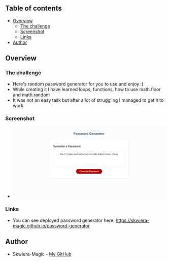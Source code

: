 ## Table of contents

- [Overview](#overview)
  - [The challenge](#the-challenge)
  - [Screenshot](#screenshot)
  - [Links](#links)
- [Author](#author)

## Overview

### The challenge

* Here's random password generator for you to use and enjoy :)
* While creating it I have learned loops, functions, how to use math.floor and math.random
* It was not an easy task but after a lot of struggling I managed to get it to work

### Screenshot

* ![Screenshot of the deployed password generator](./images/screenshot.png)

### Links

* You can see deployed password generator here: https://skwiera-magic.github.io/password-generator

## Author
- Skwiera-Magic - [My GitHub](https://github.com/Skwiera-Magic/)